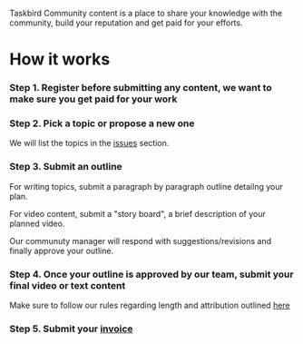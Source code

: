 Taskbird Community content is a place to share your knowledge with the community, build your reputation and get paid for your efforts.

# How it works

### **Step 1**. Register before submitting any content, we want to make sure you get paid for your work

### **Step 2**. Pick a topic **or** propose a new one

We will list the topics in the [issues](https://github.com/Taskbird/community-content/issues) section. 

### **Step 3**. Submit an outline

For writing topics, submit a paragraph by paragraph outline detailng your plan. 

For video content, submit a "story board", a brief description of your planned video.

Our communuty manager will respond with suggestions/revisions and finally approve your outline.


### **Step 4**. Once your outline is approved by our team, submit your final video or text content

Make sure to follow our rules regarding length and attribution outlined [here](https://docs.google.com/document/d/1e4vRTvfBCCkzuFQJLa9quxy67XK2aLoVGrRf_5m3XAQ/edit)

### **Step 5**. Submit your [invoice](https://github.com/Taskbird/community-content/blob/main/INVOICE%20Taskbird%20Writer's%20Community.pdf)




